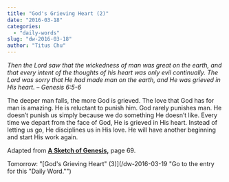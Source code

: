 ```yaml
---
title: "God's Grieving Heart (2)"
date: "2016-03-18"
categories: 
  - "daily-words"
slug: "dw-2016-03-18"
author: "Titus Chu"
---
```


_Then the Lord saw that the wickedness of man was great on the earth, and that every intent of the thoughts of his heart was only evil continually._ _The Lord was sorry that He had made man on the earth, and He was grieved in His heart._ _– Genesis 6:5-6_

The deeper man falls, the more God is grieved. The love that God has for man is amazing. He is reluctant to punish him. God rarely punishes man. He doesn’t punish us simply because we do something He doesn’t like. Every time we depart from the face of God, He is grieved in His heart. Instead of letting us go, He disciplines us in His love. He will have another beginning and start His work again.

Adapted from __[A Sketch of Genesis,](/book-gen-sketch/ "Go to the listing for this book.")__ page 69.

Tomorrow: "[God's Grieving Heart" (3)](/dw-2016-03-19 "Go to the entry for this "Daily Word."")
